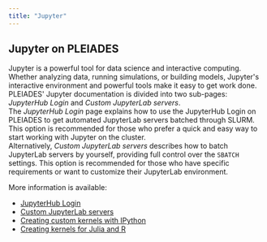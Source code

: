 ```yaml
---
title: "Jupyter"
---
```


## Jupyter on PLEIADES
Jupyter is a powerful tool for data science and interactive computing. Whether analyzing data, running simulations, or building models, Jupyter's interactive environment and powerful tools make it easy to get work done. PLEIADES' Jupyter documentation is divided into two sub-pages: *JupyterHub Login* and *Custom JupyterLab servers*.  
The *JupyterHub Login* page explains how to use the JupyterHub Login on PLEIADES to get automated JupyterLab servers batched through SLURM. This option is recommended for those who prefer a quick and easy way to start working with Jupyter on the cluster.  
Alternatively, *Custom JupyterLab servers* describes how to batch JupyterLab servers by yourself, providing full control over the `SBATCH` settings. This option is recommended for those who have specific requirements or want to customize their JupyterLab environment.  


More information is available:
- [JupyterHub Login](jupyter/jupyterHub.md)
- [Custom JupyterLab servers](jupyter/jupyter-nb_on_pleiades.md)
- [Creating custom kernels with IPython](jupyter/jupyter-kernels.md)
- [Creating kernels for Julia and R](jupyter-kernels-JuliaR.md)
